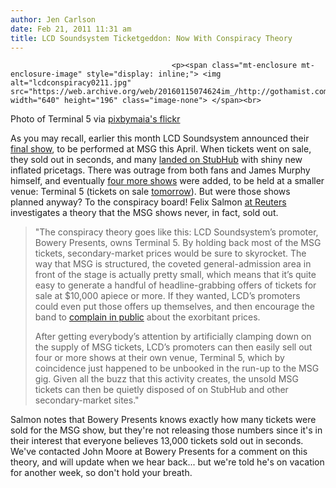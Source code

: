 ```yaml
---
author: Jen Carlson
date: Feb 21, 2011 11:31 am
title: LCD Soundsystem Ticketgeddon: Now With Conspiracy Theory
---
```


	
										<p><span class="mt-enclosure mt-enclosure-image" style="display: inline;"> <img alt="lcdconspiracy0211.jpg" src="https://web.archive.org/web/20160115074624im_/http://gothamist.com/attachments/arts_jen/lcdconspiracy0211.jpg" width="640" height="196" class="image-none"> </span><br>
<span class="photo_caption">Photo of Terminal 5 via <a href="https://web.archive.org/web/20160115074624/http://www.flickr.com/photos/pixbymaia/2616287079/">pixbymaia&apos;s flickr</a></span></p>

<p>As you may recall, earlier this month LCD Soundsystem announced their <a href="https://web.archive.org/web/20160115074624/http://gothamist.com/2011/02/05/lcd_soundsytem_announce_last_show_e.php">final show</a>, to be performed at MSG this April. When tickets went on sale, they sold out in seconds, and many <a href="https://web.archive.org/web/20160115074624/http://gothamist.com/2011/02/11/this_is_happening_lcd_soundsystem_t.php">landed on StubHub</a> with shiny new inflated pricetags. There was outrage from both fans and James Murphy himself, and eventually <a href="https://web.archive.org/web/20160115074624/http://gothamist.com/2011/02/12/lcd_soundsystem_fight_scalpers_with.php">four more shows</a> were added, to be held at a smaller venue: Terminal 5 (tickets on sale <a href="https://web.archive.org/web/20160115074624/http://lcdsoundsystem.com/main/archives/654">tomorrow</a>). But were those shows planned anyway? To the conspiracy board! Felix Salmon <a href="https://web.archive.org/web/20160115074624/http://blogs.reuters.com/felix-salmon/2011/02/19/the-dynamic-economics-of-lcd-soundsystem-tickets/?utm_source=feedburner&amp;utm_medium=feed&amp;utm_campaign=Feed%3A+felix-all+(Felix+Salmon+-+All+(Reuters+%2B+FS.com))">at Reuters</a> investigates a theory that the MSG shows never, in fact, sold out. </p><blockquote>&quot;The conspiracy theory goes like this: LCD Soundsystem&#x2019;s promoter, Bowery Presents, owns Terminal 5. By holding back most of the MSG tickets, secondary-market prices would be sure to skyrocket. The way that MSG is structured, the coveted general-admission area in front of the stage is actually pretty small, which means that it&#x2019;s quite easy to generate a handful of headline-grabbing offers of tickets for sale at $10,000 apiece or more. If they wanted, LCD&#x2019;s promoters could even put those offers up themselves, and then encourage the band to <a href="https://web.archive.org/web/20160115074624/http://twitter.com/#!/lcdsoundsystem/status/36120409967431680">complain in public</a> about the exorbitant prices.<p></p>

<p>After getting everybody&#x2019;s attention by artificially clamping down on the supply of MSG tickets, LCD&#x2019;s promoters can then easily sell out four or more shows at their own venue, Terminal 5, which by coincidence just happened to be unbooked in the run-up to the MSG gig. Given all the buzz that this activity creates, the unsold MSG tickets can then be quietly disposed of on StubHub and other secondary-market sites.&quot;</p></blockquote><p></p>

<p>Salmon notes that Bowery Presents knows exactly how many tickets were sold for the MSG show, but they&apos;re not releasing those numbers since it&apos;s in their interest that everyone believes 13,000 tickets sold out in seconds. We&apos;ve contacted John Moore at Bowery Presents for a comment on this theory, and will update when we hear back... but we&apos;re told he&apos;s on vacation for another week, so don&apos;t hold your breath.</p>					
										
									
				